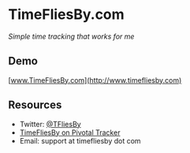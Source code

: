 # TimeFliesBy.com
*Simple time tracking that works for me*

## Demo
[www.TimeFliesBy.com](http://www.timefliesby.com)

## Resources

* Twitter: [@TFliesBy](http://twitter.com/TFliesBy)
* [TimeFliesBy on Pivotal Tracker](http://www.pivotaltracker.com/projects/34616)
* Email: support at timefliesby dot com
